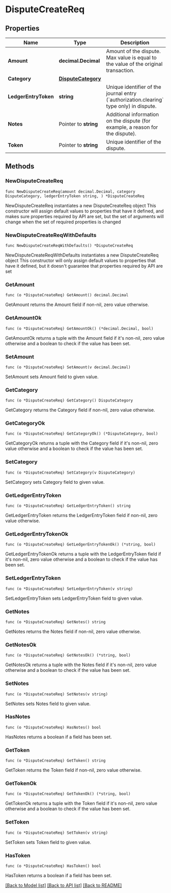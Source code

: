 # DisputeCreateReq

## Properties

Name | Type | Description | Notes
------------ | ------------- | ------------- | -------------
**Amount** | **decimal.Decimal** | Amount of the dispute. Max value is equal to the value of the original transaction. | 
**Category** | [**DisputeCategory**](DisputeCategory.md) |  | 
**LedgerEntryToken** | **string** | Unique identifier of the journal entry (&#x60;authorization.clearing&#x60; type only) in dispute. | 
**Notes** | Pointer to **string** | Additional information on the dispute (for example, a reason for the dispute). | [optional] 
**Token** | Pointer to **string** | Unique identifier of the dispute. | [optional] 

## Methods

### NewDisputeCreateReq

`func NewDisputeCreateReq(amount decimal.Decimal, category DisputeCategory, ledgerEntryToken string, ) *DisputeCreateReq`

NewDisputeCreateReq instantiates a new DisputeCreateReq object
This constructor will assign default values to properties that have it defined,
and makes sure properties required by API are set, but the set of arguments
will change when the set of required properties is changed

### NewDisputeCreateReqWithDefaults

`func NewDisputeCreateReqWithDefaults() *DisputeCreateReq`

NewDisputeCreateReqWithDefaults instantiates a new DisputeCreateReq object
This constructor will only assign default values to properties that have it defined,
but it doesn't guarantee that properties required by API are set

### GetAmount

`func (o *DisputeCreateReq) GetAmount() decimal.Decimal`

GetAmount returns the Amount field if non-nil, zero value otherwise.

### GetAmountOk

`func (o *DisputeCreateReq) GetAmountOk() (*decimal.Decimal, bool)`

GetAmountOk returns a tuple with the Amount field if it's non-nil, zero value otherwise
and a boolean to check if the value has been set.

### SetAmount

`func (o *DisputeCreateReq) SetAmount(v decimal.Decimal)`

SetAmount sets Amount field to given value.


### GetCategory

`func (o *DisputeCreateReq) GetCategory() DisputeCategory`

GetCategory returns the Category field if non-nil, zero value otherwise.

### GetCategoryOk

`func (o *DisputeCreateReq) GetCategoryOk() (*DisputeCategory, bool)`

GetCategoryOk returns a tuple with the Category field if it's non-nil, zero value otherwise
and a boolean to check if the value has been set.

### SetCategory

`func (o *DisputeCreateReq) SetCategory(v DisputeCategory)`

SetCategory sets Category field to given value.


### GetLedgerEntryToken

`func (o *DisputeCreateReq) GetLedgerEntryToken() string`

GetLedgerEntryToken returns the LedgerEntryToken field if non-nil, zero value otherwise.

### GetLedgerEntryTokenOk

`func (o *DisputeCreateReq) GetLedgerEntryTokenOk() (*string, bool)`

GetLedgerEntryTokenOk returns a tuple with the LedgerEntryToken field if it's non-nil, zero value otherwise
and a boolean to check if the value has been set.

### SetLedgerEntryToken

`func (o *DisputeCreateReq) SetLedgerEntryToken(v string)`

SetLedgerEntryToken sets LedgerEntryToken field to given value.


### GetNotes

`func (o *DisputeCreateReq) GetNotes() string`

GetNotes returns the Notes field if non-nil, zero value otherwise.

### GetNotesOk

`func (o *DisputeCreateReq) GetNotesOk() (*string, bool)`

GetNotesOk returns a tuple with the Notes field if it's non-nil, zero value otherwise
and a boolean to check if the value has been set.

### SetNotes

`func (o *DisputeCreateReq) SetNotes(v string)`

SetNotes sets Notes field to given value.

### HasNotes

`func (o *DisputeCreateReq) HasNotes() bool`

HasNotes returns a boolean if a field has been set.

### GetToken

`func (o *DisputeCreateReq) GetToken() string`

GetToken returns the Token field if non-nil, zero value otherwise.

### GetTokenOk

`func (o *DisputeCreateReq) GetTokenOk() (*string, bool)`

GetTokenOk returns a tuple with the Token field if it's non-nil, zero value otherwise
and a boolean to check if the value has been set.

### SetToken

`func (o *DisputeCreateReq) SetToken(v string)`

SetToken sets Token field to given value.

### HasToken

`func (o *DisputeCreateReq) HasToken() bool`

HasToken returns a boolean if a field has been set.


[[Back to Model list]](../README.md#documentation-for-models) [[Back to API list]](../README.md#documentation-for-api-endpoints) [[Back to README]](../README.md)


